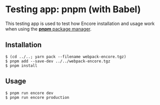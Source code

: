 # Testing app: pnpm (with Babel)

This testing app is used to test how Encore installation and usage work when using the [**pnpm** package manager](https://pnpm.io/).

## Installation

```shell
$ (cd ../..; yarn pack --filename webpack-encore.tgz)
$ pnpm add --save-dev ../../webpack-encore.tgz
$ pnpm install
```

## Usage

```
$ pnpm run encore dev
$ pnpm run encore production
```